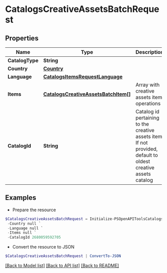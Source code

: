 # CatalogsCreativeAssetsBatchRequest
## Properties

Name | Type | Description | Notes
------------ | ------------- | ------------- | -------------
**CatalogType** | **String** |  | 
**Country** | [**Country**](Country.md) |  | 
**Language** | [**CatalogsItemsRequestLanguage**](CatalogsItemsRequestLanguage.md) |  | 
**Items** | [**CatalogsCreativeAssetsBatchItem[]**](CatalogsCreativeAssetsBatchItem.md) | Array with creative assets item operations | 
**CatalogId** | **String** | Catalog id pertaining to the creative assets item. If not provided, default to oldest creative assets catalog | [optional] 

## Examples

- Prepare the resource
```powershell
$CatalogsCreativeAssetsBatchRequest = Initialize-PSOpenAPIToolsCatalogsCreativeAssetsBatchRequest  -CatalogType null `
 -Country null `
 -Language null `
 -Items null `
 -CatalogId 2680059592705
```

- Convert the resource to JSON
```powershell
$CatalogsCreativeAssetsBatchRequest | ConvertTo-JSON
```

[[Back to Model list]](../README.md#documentation-for-models) [[Back to API list]](../README.md#documentation-for-api-endpoints) [[Back to README]](../README.md)

